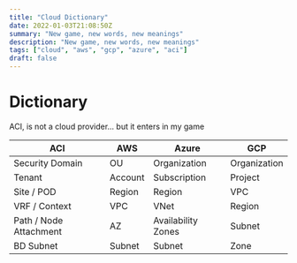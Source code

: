 ```yaml
---
title: "Cloud Dictionary"
date: 2022-01-03T21:08:50Z
summary: "New game, new words, new meanings"
description: "New game, new words, new meanings"
tags: ["cloud", "aws", "gcp", "azure", "aci"]
draft: false
---
```


# Dictionary

ACI, is not a cloud provider... but it enters in my game

| ACI                    | AWS     | Azure              | GCP          |
| ---------------------- | ------- | ------------------ | ------------ |
| Security Domain        | OU      | Organization       | Organization |
| Tenant                 | Account | Subscription       | Project      |
| Site / POD             | Region  | Region             | VPC          |
| VRF / Context          | VPC     | VNet               | Region       |
| Path / Node Attachment | AZ      | Availability Zones | Subnet       |
| BD Subnet              | Subnet  | Subnet             | Zone         |
